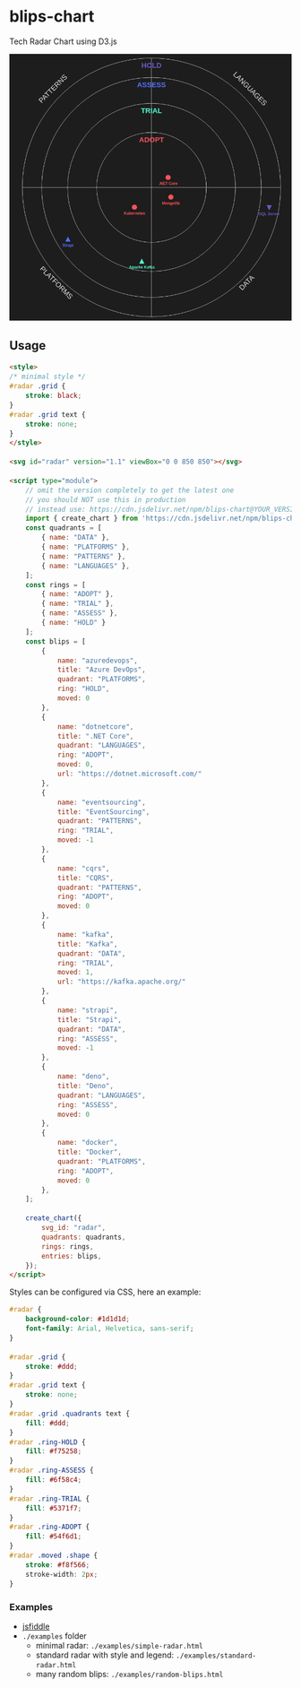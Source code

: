 # blips-chart

Tech Radar Chart using D3.js

![screenshot](https://github.com/davideicardi/blips-chart/blob/main/docs/blibs-chart.png?raw=true)

## Usage

```html
<style>
/* minimal style */
#radar .grid {
    stroke: black;
}
#radar .grid text {
    stroke: none;
}
</style>

<svg id="radar" version="1.1" viewBox="0 0 850 850"></svg>

<script type="module">
    // omit the version completely to get the latest one
    // you should NOT use this in production
    // instead use: https://cdn.jsdelivr.net/npm/blips-chart@YOUR_VERSION/dist/blips-chart.js
    import { create_chart } from 'https://cdn.jsdelivr.net/npm/blips-chart/dist/blips-chart.js';
    const quadrants = [
        { name: "DATA" },
        { name: "PLATFORMS" },
        { name: "PATTERNS" },
        { name: "LANGUAGES" },
    ];
    const rings = [
        { name: "ADOPT" },
        { name: "TRIAL" },
        { name: "ASSESS" },
        { name: "HOLD" }
    ];
    const blips = [
        {
            name: "azuredevops",
            title: "Azure DevOps",
            quadrant: "PLATFORMS",
            ring: "HOLD",
            moved: 0
        },
        {
            name: "dotnetcore",
            title: ".NET Core",
            quadrant: "LANGUAGES",
            ring: "ADOPT",
            moved: 0,
            url: "https://dotnet.microsoft.com/"
        },
        {
            name: "eventsourcing",
            title: "EventSourcing",
            quadrant: "PATTERNS",
            ring: "TRIAL",
            moved: -1
        },
        {
            name: "cqrs",
            title: "CQRS",
            quadrant: "PATTERNS",
            ring: "ADOPT",
            moved: 0
        },
        {
            name: "kafka",
            title: "Kafka",
            quadrant: "DATA",
            ring: "TRIAL",
            moved: 1,
            url: "https://kafka.apache.org/"
        },
        {
            name: "strapi",
            title: "Strapi",
            quadrant: "DATA",
            ring: "ASSESS",
            moved: -1
        },
        {
            name: "deno",
            title: "Deno",
            quadrant: "LANGUAGES",
            ring: "ASSESS",
            moved: 0
        },
        {
            name: "docker",
            title: "Docker",
            quadrant: "PLATFORMS",
            ring: "ADOPT",
            moved: 0
        },
    ];

    create_chart({
        svg_id: "radar",
        quadrants: quadrants,
        rings: rings,
        entries: blips,
    });
</script>
```

Styles can be configured via CSS, here an example:

```css
#radar {
    background-color: #1d1d1d;
    font-family: Arial, Helvetica, sans-serif;
}

#radar .grid {
    stroke: #ddd;
}
#radar .grid text {
    stroke: none;
}
#radar .grid .quadrants text {
    fill: #ddd;
}
#radar .ring-HOLD {
    fill: #f75258;
}
#radar .ring-ASSESS {
    fill: #6f58c4;
}
#radar .ring-TRIAL {
    fill: #5371f7;
}
#radar .ring-ADOPT {
    fill: #54f6d1;
}
#radar .moved .shape {
    stroke: #f8f566;
    stroke-width: 2px;
}
```


### Examples

- [jsfiddle](https://jsfiddle.net/z1mg0L5n/)
- `./examples` folder
    - minimal radar: `./examples/simple-radar.html`
    - standard radar with style and legend: `./examples/standard-radar.html`
    - many random blips: `./examples/random-blips.html`
